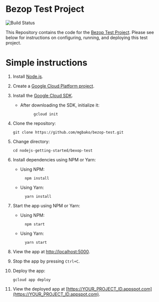 # Bezop Test Project

![Build Status][ci-badge]

This Repository contains the code for the [Bezop Test Project][step-1]. Please see below for instructions on configuring, running,
and deploying this test project.

[ci-badge]: https://storage.googleapis.com/nodejs-getting-started-tests-badges/1-tests.svg
[step-1]: https://bezop-project-205420.appspot.com

# Simple instructions

1.  Install [Node.js](https://nodejs.org/en/).
2.  Create a [Google Cloud Platform project](https://console.cloud.google.com).
3.  Install the [Google Cloud SDK](https://cloud.google.com/sdk/).

    * After downloading the SDK, initialize it:

                gcloud init

4.  Clone the repository:

        git clone https://github.com/mgbako/bezop-test.git

5.  Change directory:

        cd nodejs-getting-started/bexop-test

6.  Install dependencies using NPM or Yarn:

    * Using NPM:

            npm install

    * Using Yarn:

            yarn install

7.  Start the app using NPM or Yarn:

    * Using NPM:

            npm start

    * Using Yarn:

            yarn start

8.  View the app at [http://localhost:5000](http://localhost:5000).

9.  Stop the app by pressing `Ctrl+C`.

10. Deploy the app:

        gcloud app deploy

11. View the deployed app at [https://YOUR_PROJECT_ID.appspot.com](https://YOUR_PROJECT_ID.appspot.com).

